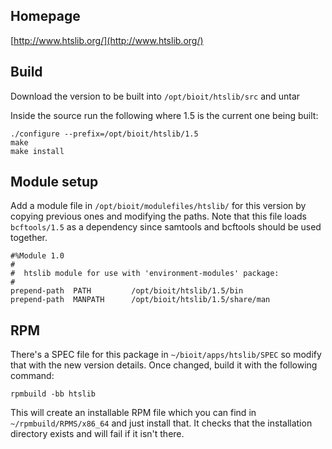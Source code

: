 ## Homepage

[http://www.htslib.org/](http://www.htslib.org/)

## Build

Download the version to be built into `/opt/bioit/htslib/src` and untar

Inside the source run the following where 1.5 is the current one being built:

    ./configure --prefix=/opt/bioit/htslib/1.5
    make
    make install

## Module setup

Add a module file in `/opt/bioit/modulefiles/htslib/` for this version by copying previous ones and modifying the paths. Note that this file loads `bcftools/1.5` as a dependency since samtools and bcftools should be used together.

    #%Module 1.0
    #
    #  htslib module for use with 'environment-modules' package:
    #
    prepend-path  PATH         /opt/bioit/htslib/1.5/bin
    prepend-path  MANPATH      /opt/bioit/htslib/1.5/share/man

## RPM

There's a SPEC file for this package in `~/bioit/apps/htslib/SPEC` so modify that with the new version details. Once changed, build it with the following command:

    rpmbuild -bb htslib

This will create an installable RPM file which you can find in `~/rpmbuild/RPMS/x86_64` and just install that. It checks that the installation directory exists and will fail if it isn't there.

